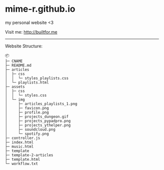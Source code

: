 # mime-r.github.io

my personal website <3

Visit me: http://builtfor.me

<hr />
Website Structure:

```
📦 
├─ CNAME
├─ README.md
├─ articles
│  ├─ css
│  │  └─ styles_playlists.css
│  └─ playlists.html
├─ assets
│  ├─ css
│  │  └─ styles.css
│  └─ img
│     ├─ articles_playlists_1.png
│     ├─ favicon.png
│     ├─ profile.png
│     ├─ projects_dungeon.gif
│     ├─ projects_pypadpro.png
│     ├─ projects_ythelper.png
│     ├─ soundcloud.png
│     └─ spotify.png
├─ controller.js
├─ index.html
├─ music.html
├─ template
├─ template-2-articles
├─ template.html
└─ workflow.txt
```